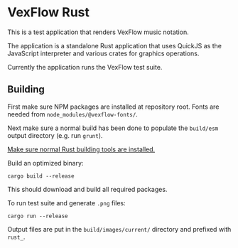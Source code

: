 # VexFlow Rust

This is a test application that renders VexFlow music notation.

The application is a standalone Rust application that uses QuickJS as the
JavaScript interpreter and various crates for graphics operations.

Currently the application runs the VexFlow test suite.

## Building

First make sure NPM packages are installed at repository root. Fonts are needed
from `node_modules/@vexflow-fonts/`.

Next make sure a normal build has been done to populate the `build/esm` output
directory (e.g. run `grunt`).

[Make sure normal Rust building tools are installed.](https://www.rust-lang.org/tools/install)

Build an optimized binary:

    cargo build --release

This should download and build all required packages.

To run test suite and generate `.png` files:

    cargo run --release

Output files are put in the `build/images/current/` directory and prefixed with `rust_`.
